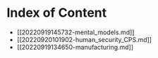 # Index of Content

* [[20220919145732-mental_models.md]]
* [[20220920101902-human_security_CPS.md]]
* [[20220919134650-manufacturing.md]]
